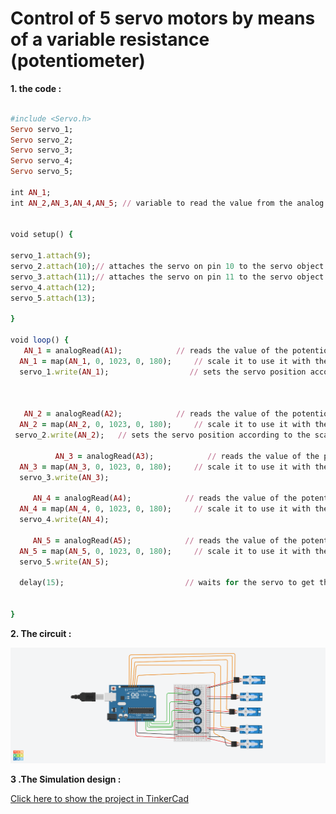 

# Control of 5 servo motors by means of a variable resistance (potentiometer)

**1.  the code  :**

```ruby

#include <Servo.h>
Servo servo_1;
Servo servo_2;
Servo servo_3;
Servo servo_4;
Servo servo_5;

int AN_1;   
int AN_2,AN_3,AN_4,AN_5; // variable to read the value from the analog 


void setup() {
  
servo_1.attach(9);
servo_2.attach(10);// attaches the servo on pin 10 to the servo object
servo_3.attach(11);// attaches the servo on pin 11 to the servo object
servo_4.attach(12);
servo_5.attach(13);

}

void loop() {
   AN_1 = analogRead(A1);            // reads the value of the potentiometer (value between 0 and 1023)
  AN_1 = map(AN_1, 0, 1023, 0, 180);     // scale it to use it with the servo (value between 0 and 180)
  servo_1.write(AN_1);                  // sets the servo position according to the scaled value
                       


   AN_2 = analogRead(A2);            // reads the value of the potentiometer (value between 0 and 1023)
  AN_2 = map(AN_2, 0, 1023, 0, 180);     // scale it to use it with the servo (value between 0 and 180)
 servo_2.write(AN_2);   // sets the servo position according to the scaled value
 
          AN_3 = analogRead(A3);            // reads the value of the potentiometer (value between 0 and 1023)
  AN_3 = map(AN_3, 0, 1023, 0, 180);     // scale it to use it with the servo (value between 0 and 180)
  servo_3.write(AN_3);     
  
     AN_4 = analogRead(A4);            // reads the value of the potentiometer (value between 0 and 1023)
  AN_4 = map(AN_4, 0, 1023, 0, 180);     // scale it to use it with the servo (value between 0 and 180)
  servo_4.write(AN_4);   
    
     AN_5 = analogRead(A5);            // reads the value of the potentiometer (value between 0 and 1023)
  AN_5 = map(AN_5, 0, 1023, 0, 180);     // scale it to use it with the servo (value between 0 and 180)
  servo_5.write(AN_5);    
  
  delay(15);                           // waits for the servo to get there

  
}
```

**2. The circuit  :**


![Circuit](https://github.com/AbdulazizAlhasil/Summer-Training/blob/main/The%20First%20Task/Images/task1.2.png?raw=true)



**3 .The Simulation design  :**

[Click here to show the project in TinkerCad](https://www.tinkercad.com/things/iWOT75L3wDC-magnificent-jofo)
